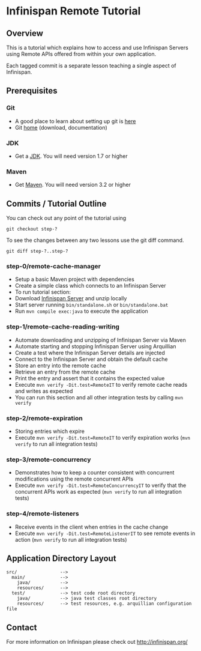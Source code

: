 # Infinispan Remote Tutorial

## Overview

This is a tutorial which explains how to access and use Infinispan Servers 
using Remote APIs offered from within your own application.

Each tagged commit is a separate lesson teaching a single aspect of Infinispan.

## Prerequisites

### Git

- A good place to learn about setting up git is [here][git-github]
- Git [home][git-home] (download, documentation)

### JDK

- Get a [JDK][jdk-download]. You will need version 1.7 or higher

### Maven

- Get [Maven][maven-download]. You will need version 3.2 or higher

## Commits / Tutorial Outline

You can check out any point of the tutorial using

    git checkout step-?

To see the changes between any two lessons use the git diff command.

    git diff step-?..step-?

### step-0/remote-cache-manager

- Setup a basic Maven project with dependencies
- Create a simple class which connects to an Infinispan Server
- To run tutorial section:
 - Download [Infinispan Server][infinispan-server-download] and unzip locally
 - Start server running `bin/standalone.sh` or `bin/standalone.bat`
 - Run `mvn compile exec:java` to execute the application 

### step-1/remote-cache-reading-writing

- Automate downloading and unzipping of Infinispan Server via Maven
- Automate starting and stopping Infinispan Server using Arquillian
- Create a test where the Infinispan Server details are injected
- Connect to the Infinispan Server and obtain the default cache
- Store an entry into the remote cache
- Retrieve an entry from the remote cache
- Print the entry and assert that it contains the expected value
- Execute `mvn verify -Dit.test=RemoteIT` to verify remote cache 
reads and writes as expected
 - You can run this section and all other integration tests by calling `mvn verify`
 
### step-2/remote-expiration

- Storing entries which expire
- Execute `mvn verify -Dit.test=RemoteIT` to verify expiration works 
(`mvn verify` to run all integration tests)

### step-3/remote-concurrency

- Demonstrates how to keep a counter consistent with concurrent modifications
using the remote concurrent APIs
- Execute `mvn verify -Dit.test=RemoteConcurrencyIT` to verify that the 
concurrent APIs work as expected (`mvn verify` to run all integration tests)

### step-4/remote-listeners

- Receive events in the client when entries in the cache change
- Execute `mvn verify -Dit.test=RemoteListenerIT` to see remote events in action 
(`mvn verify` to run all integration tests)

## Application Directory Layout

    src/                -->
      main/             -->
        java/           -->
        resources/      -->
      test/             --> test code root directory
        java/           --> java test classes root directory
        resources/      --> test resources, e.g. arquillian configuration file

## Contact

For more information on Infinispan please check out http://infinispan.org/

[jdk-download]: http://www.oracle.com/technetwork/articles/javase/index-jsp-138363.html
[git-home]: http://git-scm.com
[git-github]: http://help.github.com/set-up-git-redirect
[maven-download]: http://maven.apache.org/download.html
[infinispan-server-download]: http://infinispan.org/download 
